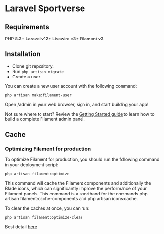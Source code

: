 # Laravel Sportverse

## Requirements
PHP 8.3+
Laravel v12+
Livewire v3+
Filament v3

## Installation
- Clone git repository.
- Run `php artisan migrate`
- Create a user

You can create a new user account with the following command:
```
php artisan make:filament-user
```
Open /admin in your web browser, sign in, and start building your app!

Not sure where to start? Review the [Getting Started guide](https://filamentphp.com/docs/3.x/panels/getting-started) to learn how to build a complete Filament admin panel.

## Cache
### Optimizing Filament for production
To optimize Filament for production, you should run the following command in your deployment script:
```
php artisan filament:optimize
```
This command will cache the Filament components and additionally the Blade icons, which can significantly improve the performance of your Filament panels. This command is a shorthand for the commands php artisan filament:cache-components and php artisan icons:cache.

To clear the caches at once, you can run:
```
php artisan filament:optimize-clear
```
Best detail [here](https://filamentphp.com/docs/3.x/panels/installation#improving-filament-panel-performance)
